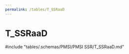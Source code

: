 ```yaml
---
permalink: /tables/T_SSRaaD
---
```

# T\_SSRaaD
<!-- SPDX-License-Identifier: MPL-2.0 -->

<!-- ATTENTION : Ne pas supprimer ou modifier la ligne ci-dessous -->
#include "tables/.schemas/PMSI/PMSI SSR/T_SSRaaD.md"
<!-- ATTENTION : Ne pas supprimer ou modifier la ligne ci-dessus -->
